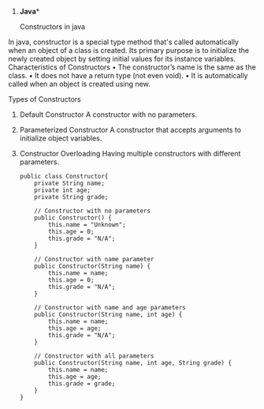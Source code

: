 1. **Java***




      Constructors in java
   
In java, constructor is a special type method that's called automatically when an object of a class is created. Its primary purpose is to initialize the newly created object by setting initial values for its instance variables. 
Characteristics of Constructors
•	The constructor’s name is the same as the class.
•	It does not have a return type (not even void).
•	It is automatically called when an object is created using new.


 
Types of Constructors
1.	Default Constructor
A constructor with no parameters.







2.	Parameterized Constructor
A constructor that accepts arguments to initialize object variables.






4.  Constructor Overloading
Having multiple constructors with different parameters.



        public class Constructor{
            private String name;
            private int age;
            private String grade;
        
            // Constructor with no parameters
            public Constructor() {
                this.name = "Unknown";
                this.age = 0;
                this.grade = "N/A";
            }
        
            // Constructor with name parameter
            public Constructor(String name) {
                this.name = name;
                this.age = 0;
                this.grade = "N/A";
            }
        
            // Constructor with name and age parameters
            public Constructor(String name, int age) {
                this.name = name;
                this.age = age;
                this.grade = "N/A";
            }
        
            // Constructor with all parameters
            public Constructor(String name, int age, String grade) {
                this.name = name;
                this.age = age;
                this.grade = grade;
            }
        }





